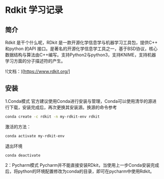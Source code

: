# Rdkit 学习记录

## 简介

Rdkit 是干个什么呢，RDkit 是一款开源化学信息学与机器学习工具包，提供C++ 和python 的API 接口。是著名的开源化学信息学工具之一，基于BSD协议，核心数据结构与算法由C++编写。支持Python2与python3，支持KNIME，支持机器学习方面的分子描述符的产生。

!(文档：)[https://www.rdkit.org/]

## 安装

1.Conda模式 官方建议使用Conda进行安装与管理，Conda可以使用清华的源进行下载，安装完成后，再次更换其安装源。换源的命令参考

```bash
conda create -c rdkit -n my-rdkit-env rdkit
```

激活的方法：

```bash
conda activate my-rdkit-env
```

退出环境

```bash
conda deactivate
```

2：Pycharm模式 Pycharm并不能直接安装RDkit，当使用上一步Conda安装完成后，将python的环境配置修改为conda的目录，即可在pycharm中使用Rdkit。


